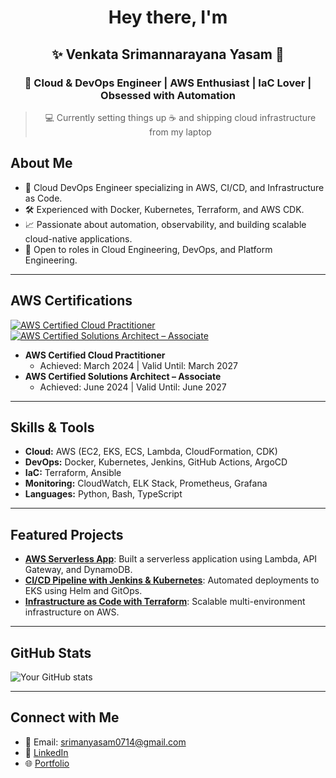 <div align="center">

# Hey there, I'm  
## ✨ **Venkata Srimannarayana Yasam** 👋  

### 🚀 Cloud & DevOps Engineer | AWS Enthusiast | IaC Lover | Obsessed with Automation

> 💻 Currently setting things up ☕️ and shipping cloud infrastructure from my laptop

</div>

## About Me
- 🚀 Cloud DevOps Engineer specializing in AWS, CI/CD, and Infrastructure as Code.  
- 🛠️ Experienced with Docker, Kubernetes, Terraform, and AWS CDK.  
- 📈 Passionate about automation, observability, and building scalable cloud-native applications.  
- 💼 Open to roles in Cloud Engineering, DevOps, and Platform Engineering.  

---

## AWS Certifications
[![AWS Certified Cloud Practitioner](https://img.shields.io/badge/AWS-Cloud%20Practitioner-orange?logo=amazon-aws)](https://aws.amazon.com/certification/)
[![AWS Certified Solutions Architect – Associate](https://img.shields.io/badge/AWS-Solutions%20Architect%20Associate-blue?logo=amazon-aws)](https://aws.amazon.com/certification/)

- **AWS Certified Cloud Practitioner**  
  - Achieved: March 2024 | Valid Until: March 2027  
- **AWS Certified Solutions Architect – Associate**  
  - Achieved: June 2024 | Valid Until: June 2027  

---

## Skills & Tools
- **Cloud:** AWS (EC2, EKS, ECS, Lambda, CloudFormation, CDK)  
- **DevOps:** Docker, Kubernetes, Jenkins, GitHub Actions, ArgoCD  
- **IaC:** Terraform, Ansible  
- **Monitoring:** CloudWatch, ELK Stack, Prometheus, Grafana  
- **Languages:** Python, Bash, TypeScript  

---

## Featured Projects
- [**AWS Serverless App**](https://github.com/your-username/serverless-app): Built a serverless application using Lambda, API Gateway, and DynamoDB.  
- [**CI/CD Pipeline with Jenkins & Kubernetes**](https://github.com/your-username/cicd-pipeline): Automated deployments to EKS using Helm and GitOps.  
- [**Infrastructure as Code with Terraform**](https://github.com/your-username/terraform-infra): Scalable multi-environment infrastructure on AWS.  

---

## GitHub Stats
![Your GitHub stats](https://github-readme-stats.vercel.app/api?username=your-username&show_icons=true&theme=radical)

---

## Connect with Me
- 📧 Email: srimanyasam0714@gmail.com  
- 🔗 [LinkedIn](https://www.linkedin.com/in/your-profile/)  
- 🌐 [Portfolio](https://your-portfolio.com)
